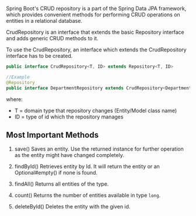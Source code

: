Spring Boot's CRUD repository is a part of the Spring Data JPA framework, which provides convenient methods for performing CRUD operations on entities in a relational database.

CrudRepository is an interface that extends the basic Repository interface and adds generic CRUD methods to it.

To use the CrudRepository, an interface which extends the CrudRepository interface has to be created.

``` java
public interface CrudRepository<T, ID> extends Repository<T, ID>

//Example
@Repository
public interface DepartmentRepository extends CrudRepository<Department, Long> {}
```

where:
- T = domain type that repository changes (Entity/Model class name)
- ID = type of id which the repository manages

## Most Important Methods
1. save()
Saves an entity. Use the returned instance for further operation as the entity might have changed completely.

2. findById()
Retrieves entity by Id. It will return the entity or an Optional#empty() if none is found.

3. findAll()
Returns all entities of the type. 

4. count()
Returns the number of entities available in type `long`.

5. deleteById()
Deletes the entity with the given id.